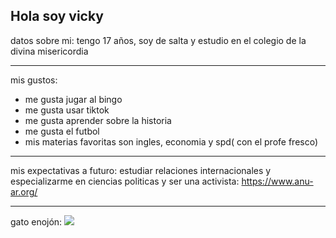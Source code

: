 ## Hola soy vicky 

datos sobre mi: tengo 17 años, soy de salta y estudio en el colegio de la divina misericordia

---

mis gustos:
- me gusta jugar al bingo
- me gusta usar tiktok
- me gusta aprender sobre la historia
- me gusta el futbol
- mis materias favoritas son ingles, economia y spd( con el profe fresco)

---

mis expectativas a futuro:
estudiar relaciones internacionales y especializarme en ciencias politicas y ser una activista: https://www.anu-ar.org/

---

gato enojón: ![](https://static.nationalgeographic.es/files/styles/image_3200/public/75552.ngsversion.1422285553360.webp)







